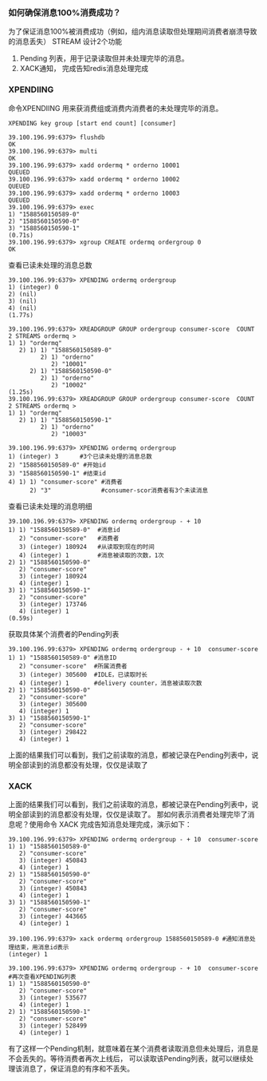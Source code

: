 
### 如何确保消息100%消费成功？

为了保证消息100%被消费成功（例如，组内消息读取但处理期间消费者崩溃导致的消息丢失）
STREAM 设计2个功能
1. Pending 列表，用于记录读取但并未处理完毕的消息。
2. XACK通知， 完成告知redis消息处理完成

### XPENDIING
命令XPENDIING 用来获消费组或消费内消费者的未处理完毕的消息。
```
XPENDING key group [start end count] [consumer]
```



``` 
39.100.196.99:6379> flushdb
OK
39.100.196.99:6379> multi
OK
39.100.196.99:6379> xadd ordermq * orderno 10001
QUEUED
39.100.196.99:6379> xadd ordermq * orderno 10002
QUEUED
39.100.196.99:6379> xadd ordermq * orderno 10003
QUEUED
39.100.196.99:6379> exec
1) "1588560150589-0"
2) "1588560150590-0"
3) "1588560150590-1"
(0.71s)
39.100.196.99:6379> xgroup CREATE ordermq ordergroup 0
OK

```
查看已读未处理的消息总数
```
39.100.196.99:6379> XPENDING ordermq ordergroup
1) (integer) 0
2) (nil)
3) (nil)
4) (nil)
(1.77s)

39.100.196.99:6379> XREADGROUP GROUP ordergroup consumer-score  COUNT 2 STREAMS ordermq >
1) 1) "ordermq"
   2) 1) 1) "1588560150589-0"
         2) 1) "orderno"
            2) "10001"
      2) 1) "1588560150590-0"
         2) 1) "orderno"
            2) "10002"
(1.25s)
39.100.196.99:6379> XREADGROUP GROUP ordergroup consumer-score  COUNT 2 STREAMS ordermq >
1) 1) "ordermq"
   2) 1) 1) "1588560150590-1"
         2) 1) "orderno"
            2) "10003"

39.100.196.99:6379> XPENDING ordermq ordergroup
1) (integer) 3      #3个已读未处理的消息总数
2) "1588560150589-0" #开始id
3) "1588560150590-1" #结束id
4) 1) 1) "consumer-score" #消费者
      2) "3"              #consumer-scor消费者有3个未读消息
```
查看已读未处理的消息明细
```
39.100.196.99:6379> XPENDING ordermq ordergroup - + 10
1) 1) "1588560150589-0"  #消息id
   2) "consumer-score"   #消费者
   3) (integer) 180924   #从读取到现在的时间
   4) (integer) 1        #消息被读取的次数，1次
2) 1) "1588560150590-0"
   2) "consumer-score"
   3) (integer) 180924
   4) (integer) 1
3) 1) "1588560150590-1"
   2) "consumer-score"
   3) (integer) 173746
   4) (integer) 1
(0.59s)
```

获取具体某个消费者的Pending列表
```
39.100.196.99:6379> XPENDING ordermq ordergroup - + 10  consumer-score
1) 1) "1588560150589-0" #消息ID
   2) "consumer-score"  #所属消费者
   3) (integer) 305600  #IDLE，已读取时长
   4) (integer) 1       #delivery counter，消息被读取次数
2) 1) "1588560150590-0"
   2) "consumer-score"
   3) (integer) 305600
   4) (integer) 1
3) 1) "1588560150590-1"
   2) "consumer-score"
   3) (integer) 298422
   4) (integer) 1
```

上面的结果我们可以看到，我们之前读取的消息，都被记录在Pending列表中，说明全部读到的消息都没有处理，仅仅是读取了


### XACK
上面的结果我们可以看到，我们之前读取的消息，都被记录在Pending列表中，说明全部读到的消息都没有处理，仅仅是读取了。
那如何表示消费者处理完毕了消息呢？使用命令 XACK 完成告知消息处理完成，演示如下：

```
39.100.196.99:6379> XPENDING ordermq ordergroup - + 10  consumer-score
1) 1) "1588560150589-0"
   2) "consumer-score"
   3) (integer) 450843
   4) (integer) 1
2) 1) "1588560150590-0"
   2) "consumer-score"
   3) (integer) 450843
   4) (integer) 1
3) 1) "1588560150590-1"
   2) "consumer-score"
   3) (integer) 443665
   4) (integer) 1
   
39.100.196.99:6379> xack ordermq ordergroup 1588560150589-0 #通知消息处理结束，用消息id表示
(integer) 1

39.100.196.99:6379> XPENDING ordermq ordergroup - + 10  consumer-score  #再次查看XPENDING列表
1) 1) "1588560150590-0"
   2) "consumer-score"
   3) (integer) 535677
   4) (integer) 1
2) 1) "1588560150590-1"
   2) "consumer-score"
   3) (integer) 528499
   4) (integer) 1
```

有了这样一个Pending机制，就意味着在某个消费者读取消息但未处理后，消息是不会丢失的。等待消费者再次上线后，
可以读取该Pending列表，就可以继续处理该消息了，保证消息的有序和不丢失。
